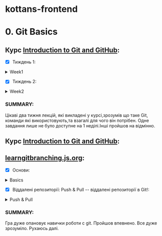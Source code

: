 # kottans-frontend
# 0. Git Basics

## Курс [Introduction to Git and GitHub](https://www.coursera.org/learn/introduction-git-github):
- [x] Тиждень 1:
<details>
  <summary>Week1</summary>
  <img src = "https://user-images.githubusercontent.com/104227936/182594627-a176d338-f615-4959-bf37-054fb7f8ffeb.png"
">
</details>

- [x] Тиждень 2:
<details>
  <summary>Week2</summary>
  <img src = "https://user-images.githubusercontent.com/104227936/182594693-9c722da9-47eb-498f-a2a0-4dc3992c40c2.png"
">
</details>


### SUMMARY:
Цікаві два тижня лекцій, які викладені у курсі,зрозумів що таке Git, команди які використовують,та взагалі для чого він потрібен.
Одне завдання лише не було доступне на 1 неділі.Інші пройшов на відмінно.
## Курс [Introduction to Git and GitHub](https://www.coursera.org/learn/introduction-git-github):

## [learngitbranching.js.org](https://learngitbranching.js.org/?locale=uk):
- [x] Основи:
<details>
  <summary>Basics</summary>
  <img src = "https://user-images.githubusercontent.com/104227936/182565322-f5b5e034-7de7-419a-b0f3-916d0cf50e29.png">
</details>

- [x] Віддалені репозиторії: Push & Pull -- віддалені репозиторії в Git!:
<details>
  <summary>Push & Pull</summary>
  <img src = "https://user-images.githubusercontent.com/104227936/182565418-54715eec-9436-4818-af11-e4ec8416f629.png">
</details>

### SUMMARY:
Гра дуже опановує навички роботи с git. Пройшов впевнено. Все дуже зрозуміло. Рухаюсь далі.
